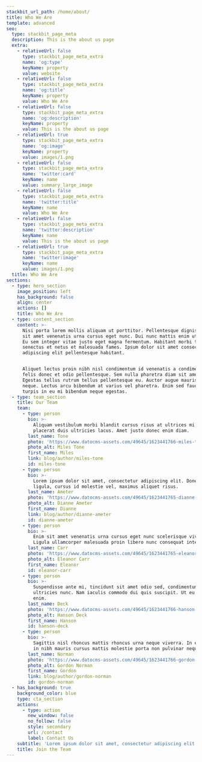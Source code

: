 ```yaml
---
stackbit_url_path: /home/about/
title: Who We Are
template: advanced
seo:
  type: stackbit_page_meta
  description: This is the about us page
  extra:
    - relativeUrl: false
      type: stackbit_page_meta_extra
      name: 'og:type'
      keyName: property
      value: website
    - relativeUrl: false
      type: stackbit_page_meta_extra
      name: 'og:title'
      keyName: property
      value: Who We Are
    - relativeUrl: false
      type: stackbit_page_meta_extra
      name: 'og:description'
      keyName: property
      value: This is the about us page
    - relativeUrl: true
      type: stackbit_page_meta_extra
      name: 'og:image'
      keyName: property
      value: images/1.png
    - relativeUrl: false
      type: stackbit_page_meta_extra
      name: 'twitter:card'
      keyName: name
      value: summary_large_image
    - relativeUrl: false
      type: stackbit_page_meta_extra
      name: 'twitter:title'
      keyName: name
      value: Who We Are
    - relativeUrl: false
      type: stackbit_page_meta_extra
      name: 'twitter:description'
      keyName: name
      value: This is the about us page
    - relativeUrl: true
      type: stackbit_page_meta_extra
      name: 'twitter:image'
      keyName: name
      value: images/1.png
  title: Who We Are
sections:
  - type: hero_section
    image_position: left
    has_background: false
    align: center
    actions: []
    title: Who We Are
  - type: content_section
    content: >-
      Nisi porta lorem mollis aliquam ut porttitor. Pellentesque dignissim enim
      sit amet venenatis urna cursus eget nunc. Dui nunc mattis enim ut tellus.
      Eu sem integer vitae justo eget magna fermentum. Habitant morbi tristique
      senectus et netus et malesuada fames. Ipsum dolor sit amet consectetur
      adipiscing elit pellentesque habitant.


      Aliquet lectus proin nibh nisl condimentum id venenatis a condimentum. Ac
      felis donec et odio pellentesque. Sem nulla pharetra diam sit amet.
      Egestas tellus rutrum tellus pellentesque eu. Auctor augue mauris augue
      neque. Lectus arcu bibendum at varius vel pharetra. Enim sed faucibus
      turpis in eu mi bibendum neque egestas.
  - type: team_section
    title: Our Team
    team:
      - type: person
        bio: >-
          Aliquam vestibulum morbi blandit cursus risus at ultrices mi. Massa
          placerat duis ultricies lacus. Amet justo donec enim diam.
        last_name: Tone
        photo: 'https://www.datocms-assets.com/49645/1623441766-miles-tone.jpg'
        photo_alt: Miles Tone
        first_name: Miles
        link: blog/author/miles-tone
        id: miles-tone
      - type: person
        bio: >-
          Lorem ipsum dolor sit amet, consectetur adipiscing elit. Donec nisl
          ligula, cursus id molestie vel, maximus aliquet risus.
        last_name: Ameter
        photo: 'https://www.datocms-assets.com/49645/1623441765-dianne-ameter.jpg'
        photo_alt: Dianne Ameter
        first_name: Dianne
        link: blog/author/dianne-ameter
        id: dianne-ameter
      - type: person
        bio: >-
          Enim sit amet venenatis urna cursus eget nunc scelerisque viverra.
          Ligula ullamcorper malesuada proin libero nunc consequat interdum.
        last_name: Carr
        photo: 'https://www.datocms-assets.com/49645/1623441765-eleanor-carr.jpg'
        photo_alt: Eleanor Carr
        first_name: Eleanor
        id: eleanor-carr
      - type: person
        bio: >-
          Suspendisse ante mi, tincidunt sit amet odio sed, condimentum
          ultricies nunc. Nam iaculis commodo dui quis suscipit. Ut eu porttitor
          enim.
        last_name: Deck
        photo: 'https://www.datocms-assets.com/49645/1623441766-hanson-deck.jpg'
        photo_alt: Hanson Deck
        first_name: Hanson
        id: hanson-deck
      - type: person
        bio: >-
          Sagittis nisl rhoncus mattis rhoncus urna neque viverra. In est ante
          in nibh mauris cursus mattis molestie porta non pulvinar neque.
        last_name: Norman
        photo: 'https://www.datocms-assets.com/49645/1623441766-gordon-norman.jpg'
        photo_alt: Gordon Norman
        first_name: Gordon
        link: blog/author/gordon-norman
        id: gordon-norman
  - has_background: true
    background_color: blue
    type: cta_section
    actions:
      - type: action
        new_window: false
        no_follow: false
        style: secondary
        url: /contact
        label: Contact Us
    subtitle: 'Lorem ipsum dolor sit amet, consectetur adipiscing elit.'
    title: Join the Team
---
```

